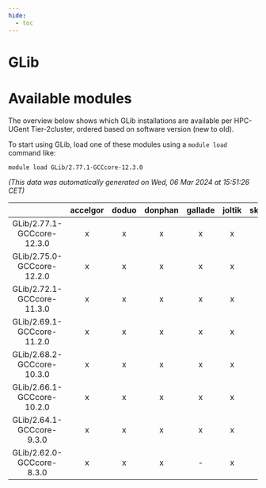 ```yaml
---
hide:
  - toc
---
```


GLib
====

# Available modules


The overview below shows which GLib installations are available per HPC-UGent Tier-2cluster, ordered based on software version (new to old).

To start using GLib, load one of these modules using a `module load` command like:

```shell
module load GLib/2.77.1-GCCcore-12.3.0
```

*(This data was automatically generated on Wed, 06 Mar 2024 at 15:51:26 CET)*  

| |accelgor|doduo|donphan|gallade|joltik|skitty|
| :---: | :---: | :---: | :---: | :---: | :---: | :---: |
|GLib/2.77.1-GCCcore-12.3.0|x|x|x|x|x|x|
|GLib/2.75.0-GCCcore-12.2.0|x|x|x|x|x|x|
|GLib/2.72.1-GCCcore-11.3.0|x|x|x|x|x|x|
|GLib/2.69.1-GCCcore-11.2.0|x|x|x|x|x|x|
|GLib/2.68.2-GCCcore-10.3.0|x|x|x|x|x|x|
|GLib/2.66.1-GCCcore-10.2.0|x|x|x|x|x|x|
|GLib/2.64.1-GCCcore-9.3.0|x|x|x|x|x|x|
|GLib/2.62.0-GCCcore-8.3.0|x|x|x|-|x|x|
